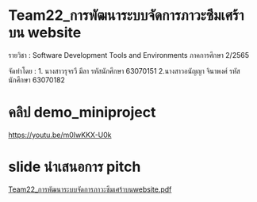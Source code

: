 # Team22_การพัฒนาระบบจัดการภาวะซึมเศร้าบน website
รายวิชา : Software Development Tools and Environments ภาคการศึกษา 2/2565

จัดทำโดย : 1. นางสาวรุจรวี มีลา รหัสนักศึกษา 63070151 2.นางสาวอนัญญา จินาพงศ์ รหัสนักศึกษา 63070182

# คลิป demo_miniproject
https://youtu.be/m0IwKKX-U0k

# slide นำเสนอการ pitch
[Team22_การพัฒนาระบบจัดการภาวะซึมเศร้าบนwebsite.pdf](https://github.com/rujrawee11/project_software_devtool/files/11247643/Team22_.website.pdf)
